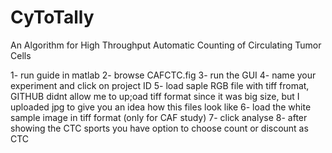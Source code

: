 # CyToTally
An Algorithm for High Throughput Automatic Counting of Circulating Tumor Cells 


1- run guide in matlab
2- browse CAFCTC.fig
3- run the GUI
4- name your experiment and click on project ID
5- load saple RGB file with tiff fromat, GITHUB didnt allow me to up;oad tiff format since it was big size, but I uploaded jpg to give you an idea how this files look like
6- load the white sample image in tiff format (only for CAF study)
7- click analyse
8- after showing the CTC sports you have option to choose count or discount as CTC
